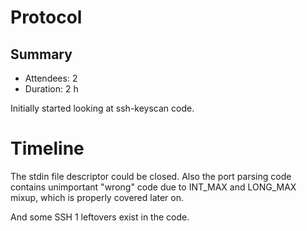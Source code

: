 # Protocol

## Summary

- Attendees: 2
- Duration: 2 h

Initially started looking at ssh-keyscan code.

# Timeline

The stdin file descriptor could be closed. Also the port parsing
code contains unimportant "wrong" code due to INT\_MAX and LONG\_MAX
mixup, which is properly covered later on.

And some SSH 1 leftovers exist in the code.
